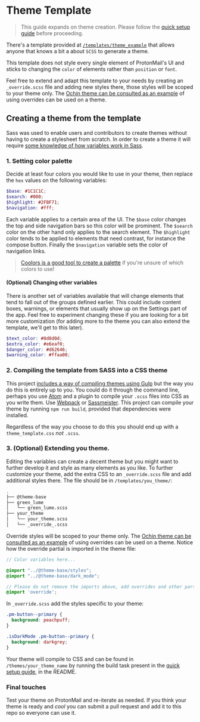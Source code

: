 # Theme Template

> This guide expands on theme creation. Please follow the [quick setup guide](README.md#quick-setup-guide) before proceeding.

There's a template provided at [`/templates/theme_example`](`../templates/theme_example`) that allows anyone that knows a bit a about `SCSS` to generate a theme.

This template does not style every single element of ProtonMail's UI and sticks to changing the `color` of elements rather than `position` or `font`. 

Feel free to extend and adapt this template to your needs by creating an `_override.scss` file and adding new styles there, those styles will be scoped to your theme only. The [Ochin theme can be consulted as an example](../templates/ochin) of using overrides can be used on a theme.

## Creating a theme from the template

Sass was used to enable users and contributors to create themes without having to create a stylesheet from scratch. In order to create a theme it will require [some knowledge of how variables work in Sass](http://sass-lang.com/guide).

### 1. Setting color palette
Decide at least four colors you would like to use in your theme, then replace the `hex` values on the following variables:

```scss
$base: #1C1C1C;
$search: #000;
$highlight: #2FBF71;
$navigation: #fff;
```

Each variable applies to a certain area of the UI. The `$base` color changes the top and side navigation bars so this color will be prominent. The `$search` color on the other hand only applies to the search element. The `$highlight` color tends to be applied to elements that need contrast, for instance the compose button. Finally the `$navigation` variable sets the color of navigation links.

> [Coolors is a good tool to create a palette](https://coolors.co/) if you're unsure of which colors to use!

#### (Optional) Changing other variables
There is another set of variables available that will change elements that tend to fall out of the groups defined earlier. This could include content boxes, warnings, or elements that usually show up on the Settings part of the app. Feel free to experiment changing these if you are looking for a bit more customization (for adding more to the theme you can also extend the template, we'll get to this later).

```scss
$text_color: #0d0d0d;
$extra_color: #e6eaf0;
$danger_color: #d62646;
$warning_color: #ffaa00;
```

### 2. Compiling the template from SASS into a CSS theme
This project [includes a way of compiling themes using Gulp](./README.md#theme-compilation) but the way you do this is entirely up to you. You could do it through the command line, perhaps you use [Atom](https://atom.io/) and a plugin to compile your `.scss` files into CSS as you write them. Use [Webpack](https://webpack.js.org/) or [Sassmeister](https://www.sassmeister.com/). This project can compile your theme by running `npm run build`, provided that dependencies were installed.

Regardless of the way you choose to do this you should end up with a `theme_template.css` *not* `.scss`.

### 3. (Optional) Extending you theme.
Editing the variables can create a decent theme but you might want to further develop it and style as many elements as you like. To further customize your theme, add the extra CSS to an `_override.scss` file and add additional styles there. The file should be in `/templates/you_theme/`:

```bash
.
├── @theme-base
├── green_lume
│   └── green_lume.scss
├── your_theme
│   └── your_theme.scss
│   └── _override_.scss
```

Override styles will be scoped to your theme only. The [Ochin theme can be consulted as an example](../templates/ochin) of using overrides can be used on a theme. Notice how the override partial is imported in the theme file:

```scss
// Color variables here...

@import "../@theme-base/styles";
@import "../@theme-base/dark_mode";

// Please do not remove the imports above, add overrides and other partials below this line.
@import 'override';
```

In `_override.scss` add the styles specific to your theme:

```scss
.pm-button--primary {
  background: peachpuff;
}

.isDarkMode .pm-button--primary {
  background: darkgrey;
}
```

Your theme will compile to CSS and can be found in `/themes/your_theme_name` by running the build task present in the [quick setup guide](README.md#quick-setup-guide), in the README.

### Final touches
Test your theme on ProtonMail and re-iterate as needed. If you think your theme is ready and *cool* you can submit a pull request and add it to this repo so everyone can use it.
